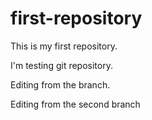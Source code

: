 # first-repository
This is my first repository.

I'm testing git repository.

Editing from the branch.

Editing from the second branch
